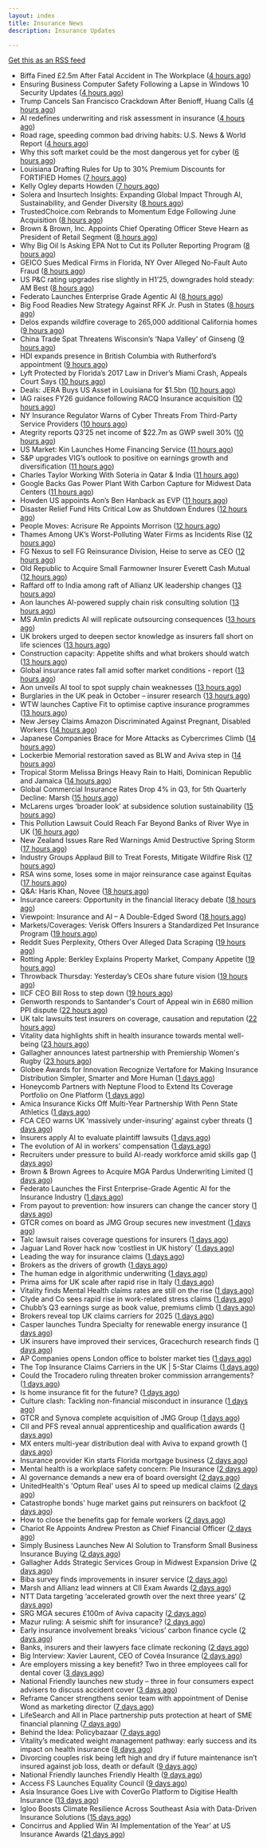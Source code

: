 ```yaml
---
layout: index
title: Insurance News
description: Insurance Updates

---
```


[Get this as an RSS feed](/insurance.rss)

<!-- news_marker starts -->
- Biffa Fined £2.5m After Fatal Accident in The Workplace ([4 hours ago](https://insurance-edge.net/2025/10/23/biffa-fined-2-5m-after-fatal-accident-in-the-workplace/))
- Ensuring Business Computer Safety Following a Lapse in Windows 10 Security Updates ([4 hours ago](https://insurance-edge.net/2025/10/23/ensuring-business-computer-safety-following-a-lapse-in-windows-10-security-updates/))
- Trump Cancels San Francisco Crackdown After Benioff, Huang Calls ([4 hours ago](https://www.insurancejournal.com/news/west/2025/10/23/844968.htm))
- AI redefines underwriting and risk assessment in insurance ([4 hours ago](https://www.dig-in.com/opinion/ai-redefines-underwriting-and-risk-assessment-in-insurance))
- Road rage, speeding common bad driving habits: U.S. News & World Report ([4 hours ago](https://www.dig-in.com/news/road-rage-speeding-bad-driving-habits-u-s-news-world-report))
- Why this soft market could be the most dangerous yet for cyber ([6 hours ago](https://www.insurancebusinessmag.com/uk/news/cyber/why-this-soft-market-could-be-the-most-dangerous-yet-for-cyber-554099.aspx))
- Louisiana Drafting Rules for Up to 30% Premium Discounts for FORTIFIED Homes ([7 hours ago](https://www.insurancejournal.com/news/southcentral/2025/10/23/844930.htm))
- Kelly Ogley departs Howden ([7 hours ago](https://www.postonline.co.uk/broker/7959269/kelly-ogley-departs-howden))
- Solera and Insurtech Insights: Expanding Global Impact Through AI, Sustainability, and Gender Diversity ([8 hours ago](https://www.insurtechinsights.com/solera-and-insurtech-insights-expanding-global-impact-through-ai-sustainability-and-gender-diversity/))
- TrustedChoice.com Rebrands to Momentum Edge Following June Acquisition ([8 hours ago](https://www.insurancejournal.com/news/southcentral/2025/10/23/844913.htm))
- Brown & Brown, Inc. Appoints Chief Operating Officer Steve Hearn as President of Retail Segment ([8 hours ago](https://www.insurtechinsights.com/brown-brown-inc-appoints-chief-operating-officer-steve-hearn-as-president-of-retail-segment/))
- Why Big Oil Is Asking EPA Not to Cut its Polluter Reporting Program ([8 hours ago](https://www.insurancejournal.com/news/southcentral/2025/10/23/844922.htm))
- GEICO Sues Medical Firms in Florida, NY Over Alleged No-Fault Auto Fraud ([8 hours ago](https://www.insurancejournal.com/news/southeast/2025/10/23/844916.htm))
- US P&C rating upgrades rise slightly in H1’25, downgrades hold steady: AM Best ([8 hours ago](https://www.reinsurancene.ws/us-pc-rating-upgrades-rise-slightly-in-h125-downgrades-hold-steady-am-best/))
- Federato Launches Enterprise Grade Agentic AI ([8 hours ago](https://insurance-edge.net/2025/10/23/federato-launches-enterprise-grade-agentic-ai/))
- Big Food Readies New Strategy Against RFK Jr. Push in States ([8 hours ago](https://www.insurancejournal.com/news/southcentral/2025/10/23/844908.htm))
- Delos expands wildfire coverage to 265,000 additional California homes ([9 hours ago](https://www.reinsurancene.ws/delos-expands-wildfire-coverage-to-265000-additional-california-homes/))
- China Trade Spat Threatens Wisconsin’s ‘Napa Valley’ of Ginseng ([9 hours ago](https://www.insurancejournal.com/news/midwest/2025/10/23/844900.htm))
- HDI expands presence in British Columbia with Rutherford’s appointment ([9 hours ago](https://www.reinsurancene.ws/hdi-expands-presence-in-british-columbia-with-rutherfords-appointment/))
- Lyft Protected by Florida’s 2017 Law in Driver’s Miami Crash, Appeals Court Says ([10 hours ago](https://www.insurancejournal.com/news/southeast/2025/10/23/844896.htm))
- Deals: JERA Buys US Asset in Louisiana for $1.5bn ([10 hours ago](https://insurance-edge.net/2025/10/23/deals-jera-buys-us-asset-in-louisiana/))
- IAG raises FY26 guidance following RACQ Insurance acquisition ([10 hours ago](https://www.reinsurancene.ws/iag-raises-fy26-guidance-following-racq-insurance-acquisition/))
- NY Insurance Regulator Warns of Cyber Threats From Third-Party Service Providers ([10 hours ago](https://www.insurancejournal.com/news/east/2025/10/23/844892.htm))
- Ategrity reports Q3’25 net income of $22.7m as GWP swell 30% ([10 hours ago](https://www.reinsurancene.ws/ategrity-reports-q325-net-income-of-22-7m-as-gwp-swell-30/))
- US Market: Kin Launches Home Financing Service ([11 hours ago](https://insurance-edge.net/2025/10/23/us-market-kin-launches-home-financing-service/))
- S&P upgrades VIG’s outlook to positive on earnings growth and diversification ([11 hours ago](https://www.reinsurancene.ws/sp-upgrades-vigs-outlook-to-positive-on-earnings-growth-and-diversification/))
- Charles Taylor Working With Soteria in Qatar & India ([11 hours ago](https://insurance-edge.net/2025/10/23/charles-taylor-working-with-soteria-in-qatar-india/))
- Google Backs Gas Power Plant With Carbon Capture for Midwest Data Centers ([11 hours ago](https://www.insurancejournal.com/news/midwest/2025/10/23/844889.htm))
- Howden US appoints Aon’s Ben Hanback as EVP ([11 hours ago](https://www.reinsurancene.ws/howden-us-appoints-aons-ben-hanback-as-evp/))
- Disaster Relief Fund Hits Critical Low as Shutdown Endures ([12 hours ago](https://www.insurancejournal.com/news/national/2025/10/23/844884.htm))
- People Moves: Acrisure Re Appoints Morrison ([12 hours ago](https://www.insurancejournal.com/news/east/2025/10/23/844643.htm))
- Thames Among UK’s Worst-Polluting Water Firms as Incidents Rise ([12 hours ago](https://www.insurancejournal.com/news/international/2025/10/23/844876.htm))
- FG Nexus to sell FG Reinsurance Division, Heise to serve as CEO ([12 hours ago](https://www.reinsurancene.ws/fg-nexus-to-sell-fg-reinsurance-division-heise-to-serve-as-ceo/))
- Old Republic to Acquire Small Farmowner Insurer Everett Cash Mutual ([12 hours ago](https://www.insurancejournal.com/news/east/2025/10/23/844873.htm))
- Raffard off to India among raft of Allianz UK leadership changes ([13 hours ago](https://www.postonline.co.uk/news/7959266/raffard-off-to-india-among-raft-of-allianz-uk-leadership-changes))
- Aon launches AI-powered supply chain risk consulting solution ([13 hours ago](https://www.reinsurancene.ws/aon-launches-ai-powered-supply-chain-risk-consulting-solution/))
- MS Amlin predicts AI will replicate outsourcing consequences ([13 hours ago](https://www.postonline.co.uk/technology/7959262/ms-amlin-predicts-ai-will-replicate-outsourcing-consequences))
- UK brokers urged to deepen sector knowledge as insurers fall short on life sciences ([13 hours ago](https://www.insurancebusinessmag.com/uk/news/breaking-news/uk-brokers-urged-to-deepen-sector-knowledge-as-insurers-fall-short-on-life-sciences-554028.aspx))
- Construction capacity: Appetite shifts and what brokers should watch ([13 hours ago](https://www.insurancebusinessmag.com/uk/news/construction-engineering/construction-capacity-appetite-shifts-and-what-brokers-should-watch-554027.aspx))
- Global insurance rates fall amid softer market conditions - report ([13 hours ago](https://www.insurancebusinessmag.com/uk/news/breaking-news/global-insurance-rates-fall-amid-softer-market-conditions--report-554021.aspx))
- Aon unveils AI tool to spot supply chain weaknesses ([13 hours ago](https://www.insurancebusinessmag.com/uk/news/technology/aon-unveils-ai-tool-to-spot-supply-chain-weaknesses-554020.aspx))
- Burglaries in the UK peak in October – insurer research ([13 hours ago](https://www.insurancebusinessmag.com/uk/news/property-insurance/burglaries-in-the-uk-peak-in-october--insurer-research-554019.aspx))
- WTW launches Captive Fit to optimise captive insurance programmes ([13 hours ago](https://www.reinsurancene.ws/willis-launches-captive-fit-to-optimise-captive-insurance-programmes/))
- New Jersey Claims Amazon Discriminated Against Pregnant, Disabled Workers ([14 hours ago](https://www.insurancejournal.com/news/east/2025/10/23/844868.htm))
- Japanese Companies Brace for More Attacks as Cybercrimes Climb ([14 hours ago](https://www.insurancejournal.com/news/international/2025/10/23/844858.htm))
- Lockerbie Memorial restoration saved as BLW and Aviva step in ([14 hours ago](https://www.postonline.co.uk/broker/7959263/lockerbie-memorial-restoration-saved-as-blw-and-aviva-step-in))
- Tropical Storm Melissa Brings Heavy Rain to Haiti, Dominican Republic and Jamaica ([14 hours ago](https://www.insurancejournal.com/news/international/2025/10/23/844852.htm))
- Global Commercial Insurance Rates Drop 4% in Q3, for 5th Quarterly Decline: Marsh ([15 hours ago](https://www.insurancejournal.com/news/international/2025/10/23/844830.htm))
- McLarens urges ‘broader look’ at subsidence solution sustainability ([15 hours ago](https://www.postonline.co.uk/claims/7959239/mclarens-urges-%E2%80%98broader-look%E2%80%99-at-subsidence-solution-sustainability))
- This Pollution Lawsuit Could Reach Far Beyond Banks of River Wye in UK ([16 hours ago](https://www.insurancejournal.com/news/international/2025/10/23/844826.htm))
- New Zealand Issues Rare Red Warnings Amid Destructive Spring Storm ([17 hours ago](https://www.insurancejournal.com/news/international/2025/10/23/844823.htm))
- Industry Groups Applaud Bill to Treat Forests, Mitigate Wildfire Risk ([17 hours ago](https://www.insurancejournal.com/news/national/2025/10/23/844812.htm))
- RSA wins some, loses some in major reinsurance case against Equitas ([17 hours ago](https://www.insurancebusinessmag.com/uk/news/breaking-news/rsa-wins-some-loses-some-in-major-reinsurance-case-against-equitas-553999.aspx))
- Q&A: Haris Khan, Novee ([18 hours ago](https://www.postonline.co.uk/technology/7958878/qa-haris-khan-novee))
- Insurance careers: Opportunity in the financial literacy debate ([18 hours ago](https://www.postonline.co.uk/people/7959118/insurance-careers-opportunity-in-the-financial-literacy-debate))
- Viewpoint: Insurance and AI – A Double-Edged Sword ([18 hours ago](https://www.insurancejournal.com/news/national/2025/10/23/844797.htm))
- Markets/Coverages: Verisk Offers Insurers a Standardized Pet Insurance Program ([19 hours ago](https://www.insurancejournal.com/news/national/2025/10/23/843649.htm))
- Reddit Sues Perplexity, Others Over Alleged Data Scraping ([19 hours ago](https://www.insurancejournal.com/news/national/2025/10/23/844783.htm))
- Rotting Apple: Berkley Explains Property Market, Company Appetite ([19 hours ago](https://www.insurancejournal.com/news/national/2025/10/23/844779.htm))
- Throwback Thursday: Yesterday’s CEOs share future vision ([19 hours ago](https://www.postonline.co.uk/people/7956773/throwback-thursday-yesterday%E2%80%99s-ceos-share-future-vision))
- IICF CEO Bill Ross to step down ([19 hours ago](https://www.insurancebusinessmag.com/uk/news/breaking-news/iicf-ceo-bill-ross-to-step-down-554008.aspx))
- Genworth responds to Santander's Court of Appeal win in £680 million PPI dispute ([22 hours ago](https://www.insurancebusinessmag.com/uk/news/breaking-news/genworth-responds-to-santanders-court-of-appeal-win-in-680-million-ppi-dispute-553972.aspx))
- UK talc lawsuits test insurers on coverage, causation and reputation ([22 hours ago](https://www.insurancebusinessmag.com/uk/news/breaking-news/uk-talc-lawsuits-test-insurers-on-coverage-causation-and-reputation-553971.aspx))
- Vitality data highlights shift in health insurance towards mental well-being ([23 hours ago](https://www.insurancebusinessmag.com/uk/news/life-insurance/vitality-data-highlights-shift-in-health-insurance-towards-mental-wellbeing-553967.aspx))
- Gallagher announces latest partnership with Premiership Women's Rugby ([23 hours ago](https://www.insurancebusinessmag.com/uk/news/breaking-news/gallagher-announces-latest-partnership-with-premiership-womens-rugby-553966.aspx))
- Globee Awards for Innovation Recognize Vertafore for Making Insurance Distribution Simpler, Smarter and More Human ([1 days ago](https://www.insurtechinsights.com/globee-awards-for-innovation-recognize-vertafore-for-making-insurance-distribution-simpler-smarter-and-more-human/))
- Honeycomb Partners with Neptune Flood to Extend Its Coverage Portfolio on One Platform ([1 days ago](https://www.insurtechinsights.com/honeycomb-partners-with-neptune-flood-to-extend-its-coverage-portfolio-on-one-platform/))
- Amica Insurance Kicks Off Multi-Year Partnership With Penn State Athletics ([1 days ago](https://www.insurtechinsights.com/amica-insurance-kicks-off-multi-year-partnership-with-penn-state-athletics/))
- FCA CEO warns UK ‘massively under-insuring’ against cyber threats ([1 days ago](https://www.postonline.co.uk/regulation/7959264/fca-ceo-warns-uk-%E2%80%98massively-under-insuring%E2%80%99-against-cyber-threats))
- Insurers apply AI to evaluate plaintiff lawsuits ([1 days ago](https://www.dig-in.com/news/insurers-apply-ai-to-evaluate-plaintiff-lawsuits))
- The evolution of AI in workers' compensation ([1 days ago](https://www.dig-in.com/opinion/the-evolution-of-ai-in-workers-compensation))
- Recruiters under pressure to build AI-ready workforce amid skills gap ([1 days ago](https://www.insurancebusinessmag.com/uk/business-strategy/recruiters-under-pressure-to-build-aiready-workforce-amid-skills-gap-553936.aspx))
- Brown & Brown Agrees to Acquire MGA Pardus Underwriting Limited ([1 days ago](https://www.insurtechinsights.com/brown-brown-agrees-to-acquire-mga-pardus-underwriting-limited/))
- Federato Launches the First Enterprise-Grade Agentic AI for the Insurance Industry ([1 days ago](https://www.insurtechinsights.com/federato-launches-the-first-enterprise-grade-agentic-ai-for-the-insurance-industry/))
- From payout to prevention: how insurers can change the cancer story ([1 days ago](https://ifamagazine.com/from-payout-to-prevention-how-insurers-can-change-the-cancer-story/))
- GTCR comes on board as JMG Group secures new investment ([1 days ago](https://www.postonline.co.uk/broker/7959250/gtcr-comes-on-board-as-jmg-group-secures-new-investment))
- Talc lawsuit raises coverage questions for insurers ([1 days ago](https://www.postonline.co.uk/commercial/7959251/talc-lawsuit-raises-coverage-questions-for-insurers))
- Jaguar Land Rover hack now ‘costliest in UK history’ ([1 days ago](https://www.postonline.co.uk/news/7959253/jaguar-land-rover-hack-now-%E2%80%98costliest-in-uk-history%E2%80%99))
- Leading the way for insurance claims ([1 days ago](https://www.insurancebusinessmag.com/uk/tv/leading-the-way-for-insurance-claims-553875.aspx))
- Brokers as the drivers of growth ([1 days ago](https://www.insurancebusinessmag.com/uk/news/columns/brokers-as-the-drivers-of-growth-553874.aspx))
- The human edge in algorithmic underwriting ([1 days ago](https://www.insurancebusinessmag.com/uk/news/technology/the-human-edge-in-algorithmic-underwriting-553873.aspx))
- Prima aims for UK scale after rapid rise in Italy ([1 days ago](https://www.postonline.co.uk/news/7959238/prima-aims-for-uk-scale-after-rapid-rise-in-italy))
- Vitality finds Mental Health claims rates are still on the rise ([1 days ago](https://ifamagazine.com/vitality-finds-mental-health-claims-rates-are-still-on-the-rise/))
- Clyde and Co sees rapid rise in work-related stress claims ([1 days ago](https://www.postonline.co.uk/commercial/7959240/clyde-and-co-sees-rapid-rise-in-work-related-stress-claims))
- Chubb’s Q3 earnings surge as book value, premiums climb ([1 days ago](https://www.insurancebusinessmag.com/uk/news/breaking-news/chubbs-q3-earnings-surge-as-book-value-premiums-climb-553846.aspx))
- Brokers reveal top UK claims carriers for 2025 ([1 days ago](https://www.insurancebusinessmag.com/uk/news/claims/brokers-reveal-top-uk-claims-carriers-for-2025-553843.aspx))
- Casper launches Tundra Specialty for renewable energy insurance ([1 days ago](https://www.insurancebusinessmag.com/uk/news/breaking-news/casper-launches-tundra-specialty-for-renewable-energy-insurance-553838.aspx))
- UK insurers have improved their services, Gracechurch research finds ([1 days ago](https://www.insurancebusinessmag.com/uk/news/breaking-news/uk-insurers-have-improved-their-services-gracechurch-research-finds-553835.aspx))
- AP Companies opens London office to bolster market ties ([1 days ago](https://www.insurancebusinessmag.com/uk/news/breaking-news/ap-companies-opens-london-office-to-bolster-market-ties-553834.aspx))
- The Top Insurance Claims Carriers in the UK | 5-Star Claims ([1 days ago](https://www.insurancebusinessmag.com/uk/best-insurance/the-top-insurance-claims-carriers-in-the-uk--5star-claims-552040.aspx))
- Could the Trocadero ruling threaten broker commission arrangements? ([1 days ago](https://www.postonline.co.uk/broker/7958897/could-the-trocadero-ruling-threaten-broker-commission-arrangements))
- Is home insurance fit for the future? ([1 days ago](https://www.postonline.co.uk/personal/7959041/is-home-insurance-fit-for-the-future))
- Culture clash: Tackling non-financial misconduct in insurance ([1 days ago](https://www.postonline.co.uk/regulation/7958979/culture-clash-tackling-non-financial-misconduct-in-insurance))
- GTCR and Synova complete acquisition of JMG Group ([1 days ago](https://www.insurancebusinessmag.com/uk/news/mergers-acquisitions/gtcr-and-synova-complete-acquisition-of-jmg-group-553807.aspx))
- CII and PFS reveal annual apprenticeship and qualification awards ([1 days ago](https://www.insurancebusinessmag.com/uk/news/breaking-news/cii-and-pfs-reveal-annual-apprenticeship-and-qualification-awards-553805.aspx))
- MX enters multi-year distribution deal with Aviva to expand growth ([1 days ago](https://www.insurancebusinessmag.com/uk/news/breaking-news/mx-enters-multiyear-distribution-deal-with-aviva-to-expand-growth-553801.aspx))
- Insurance provider Kin starts Florida mortgage business ([2 days ago](https://www.dig-in.com/news/insurance-provider-kin-starts-florida-mortgage-business))
- Mental health is a workplace safety concern: Pie Insurance ([2 days ago](https://www.dig-in.com/news/mental-health-is-a-workplace-safety-concern-pie-insurance))
- AI governance demands a new era of board oversight ([2 days ago](https://www.dig-in.com/opinion/ai-governance-demands-a-new-era-of-oversight))
- UnitedHealth's 'Optum Real' uses AI to speed up medical claims ([2 days ago](https://www.dig-in.com/articles/unitedhealth-uses-ai-to-speed-up-medical-claims))
- Catastrophe bonds' huge market gains put reinsurers on backfoot ([2 days ago](https://www.dig-in.com/articles/catastrophe-bonds-huge-market-gains-reinsurers-on-backfoot))
- How to close the benefits gap for female workers ([2 days ago](https://www.dig-in.com/news/how-to-close-the-benefits-gap-for-female-workers))
- Chariot Re Appoints Andrew Preston as Chief Financial Officer ([2 days ago](https://www.insurtechinsights.com/chariot-re-appoints-andrew-preston-as-chief-financial-officer/))
- Simply Business Launches New AI Solution to Transform Small Business Insurance Buying ([2 days ago](https://www.insurtechinsights.com/simply-business-launches-new-ai-solution-to-transform-small-business-insurance-buying/))
- Gallagher Adds Strategic Services Group in Midwest Expansion Drive ([2 days ago](https://www.insurtechinsights.com/gallagher-adds-strategic-services-group-in-midwest-expansion-drive/))
- Biba survey finds improvements in insurer service ([2 days ago](https://www.postonline.co.uk/news/7959244/biba-survey-finds-improvements-in-insurer-service))
- Marsh and Allianz lead winners at CII Exam Awards ([2 days ago](https://www.postonline.co.uk/people/7959243/marsh-and-allianz-lead-winners-at-cii-exam-awards))
- NTT Data targeting ‘accelerated growth over the next three years’ ([2 days ago](https://www.postonline.co.uk/news/7959241/ntt-data-targeting-%E2%80%98accelerated-growth-over-the-next-three-years%E2%80%99))
- SRG MGA secures £100m of Aviva capacity ([2 days ago](https://www.postonline.co.uk/news/7959242/srg-mga-secures-%C2%A3100m-of-aviva-capacity))
- Mazur ruling: A seismic shift for insurance? ([2 days ago](https://www.postonline.co.uk/regulation/7959211/mazur-ruling-a-seismic-shift-for-insurance))
- Early insurance involvement breaks ‘vicious’ carbon finance cycle ([2 days ago](https://www.postonline.co.uk/commercial/7959225/early-insurance-involvement-breaks-%E2%80%98vicious%E2%80%99-carbon-finance-cycle))
- Banks, insurers and their lawyers face climate reckoning ([2 days ago](https://www.postonline.co.uk/regulation/7959115/banks-insurers-and-their-lawyers-face-climate-reckoning))
- Big Interview: Xavier Laurent, CEO of Covéa Insurance ([2 days ago](https://www.postonline.co.uk/personal/7959227/big-interview-xavier-laurent-ceo-of-cov%C3%A9a-insurance))
- Are employers missing a key benefit? Two in three employees call for dental cover ([3 days ago](https://ifamagazine.com/are-employers-missing-a-key-benefit-two-in-three-employees-call-for-dental-cover/))
- National Friendly launches new study – three in four consumers expect advisers to discuss accident cover ([3 days ago](https://ifamagazine.com/national-friendly-launches-new-study-three-in-four-consumers-expect-advisers-to-discuss-accident-cover/))
- Reframe Cancer strengthens senior team with appointment of Denise Wond as marketing director ([7 days ago](https://ifamagazine.com/reframe-cancer-strengthens-senior-team-with-appointment-of-denise-wond-as-marketing-director/))
- LifeSearch and All in Place partnership puts protection at heart of SME financial planning ([7 days ago](https://ifamagazine.com/lifesearch-and-all-in-place-partnership-puts-protection-at-heart-of-sme-financial-planning/))
- Behind the Idea: Policybazaar ([7 days ago](https://thefintechtimes.com/behind-the-idea-policybazaar/))
- Vitality’s medicated weight management pathway: early success and its impact on health insurance ([8 days ago](https://ifamagazine.com/vitalitys-medicated-weight-management-pathway-early-success-and-its-impact-on-health-insurance/))
- Divorcing couples risk being left high and dry if future maintenance isn’t insured against job loss, death or default ([9 days ago](https://ifamagazine.com/divorcing-couples-risk-being-left-high-and-dry-if-future-maintenance-isnt-insured-against-job-loss-death-or-default/))
- National Friendly launches Friendly Health ([9 days ago](https://ifamagazine.com/national-friendly-launches-friendly-health/))
- Access FS Launches Equality Council ([9 days ago](https://ifamagazine.com/access-fs-launches-equality-council/))
- Asia Insurance Goes Live with CoverGo Platform to Digitise Health Insurance ([13 days ago](https://thefintechtimes.com/asia-insurance-goes-live-with-covergo-platform-to-digitise-health-insurance/))
- Igloo Boosts Climate Resilience Across Southeast Asia with Data-Driven Insurance Solutions ([15 days ago](https://thefintechtimes.com/igloo-boosts-climate-resilience-across-southeast-asia-with-data-driven-insurance-solutions/))
- Concirrus and Applied Win ‘AI Implementation of the Year’ at US Insurance Awards ([21 days ago](https://thefintechtimes.com/concirrus-ai-cuts-aviation-underwriting-time-from-36-hours-to-minutes-for-applied-aviation/))

<!-- news_marker ends -->